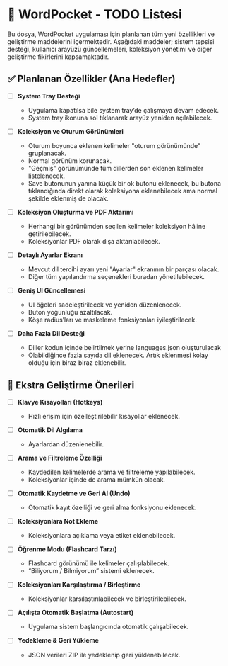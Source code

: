 # 📝 WordPocket - TODO Listesi

Bu dosya, WordPocket uygulaması için planlanan tüm yeni özellikleri ve geliştirme maddelerini içermektedir. Aşağıdaki maddeler; sistem tepsisi desteği, kullanıcı arayüzü güncellemeleri, koleksiyon yönetimi ve diğer geliştirme fikirlerini kapsamaktadır.

## ✅ Planlanan Özellikler (Ana Hedefler)

- [ ] **System Tray Desteği**
  - Uygulama kapatılsa bile system tray’de çalışmaya devam edecek.
  - System tray ikonuna sol tıklanarak arayüz yeniden açılabilecek.

- [ ] **Koleksiyon ve Oturum Görünümleri**
  - Oturum boyunca eklenen kelimeler "oturum görünümünde" gruplanacak.
  - Normal görünüm korunacak.
  - "Geçmiş" görünümünde tüm dillerden son eklenen kelimeler listelenecek.
  - Save butonunun yanına küçük bir ok butonu eklenecek, bu butona tıklandığında direkt olarak koleksiyona eklenebilecek ama normal şekilde eklenmiş de olacak.

- [ ] **Koleksiyon Oluşturma ve PDF Aktarımı**
  - Herhangi bir görünümden seçilen kelimeler koleksiyon hâline getirilebilecek.
  - Koleksiyonlar PDF olarak dışa aktarılabilecek.

- [ ] **Detaylı Ayarlar Ekranı**
  - Mevcut dil tercihi ayarı yeni "Ayarlar" ekranının bir parçası olacak.
  - Diğer tüm yapılandırma seçenekleri buradan yönetilebilecek.

- [ ] **Geniş UI Güncellemesi**
  - UI öğeleri sadeleştirilecek ve yeniden düzenlenecek.
  - Buton yoğunluğu azaltılacak.
  - Köşe radius’ları ve maskeleme fonksiyonları iyileştirilecek.

- [ ] **Daha Fazla Dil Desteği**
  - Diller kodun içinde belirtilmek yerine languages.json oluşturulacak
  - Olabildiğince fazla sayıda dil eklenecek. Artık eklenmesi kolay olduğu için biraz biraz eklenebilir.


## 🧠 Ekstra Geliştirme Önerileri

- [ ] **Klavye Kısayolları (Hotkeys)**
  - Hızlı erişim için özelleştirilebilir kısayollar eklenecek.
     
- [ ] **Otomatik Dil Algılama**
  - Ayarlardan düzenlenebilir.

- [ ] **Arama ve Filtreleme Özelliği**
  - Kaydedilen kelimelerde arama ve filtreleme yapılabilecek.
  - Koleksiyonlar içinde de arama mümkün olacak.

- [ ] **Otomatik Kaydetme ve Geri Al (Undo)**
  - Otomatik kayıt özelliği ve geri alma fonksiyonu eklenecek.

- [ ] **Koleksiyonlara Not Ekleme**
  - Koleksiyonlara açıklama veya etiket eklenebilecek.

- [ ] **Öğrenme Modu (Flashcard Tarzı)**  
  - Flashcard görünümü ile kelimeler çalışılabilecek.
  - “Biliyorum / Bilmiyorum” sistemi eklenecek.

- [ ] **Koleksiyonları Karşılaştırma / Birleştirme**
  - Koleksiyonlar karşılaştırılabilecek ve birleştirilebilecek.

- [ ] **Açılışta Otomatik Başlatma (Autostart)**
  - Uygulama sistem başlangıcında otomatik çalışabilecek.

- [ ] **Yedekleme & Geri Yükleme**
  - JSON verileri ZIP ile yedeklenip geri yüklenebilecek.
